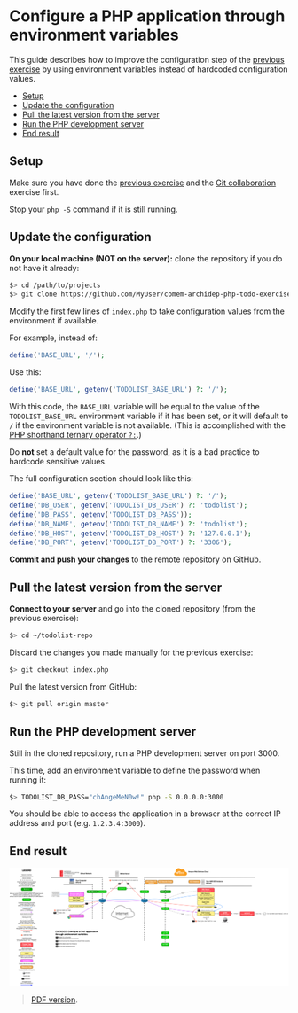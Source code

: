 # Configure a PHP application through environment variables

This guide describes how to improve the configuration step of the [previous
exercise](git-clone-deployment.md) by using environment variables instead of
hardcoded configuration values.

<!-- START doctoc generated TOC please keep comment here to allow auto update -->
<!-- DON'T EDIT THIS SECTION, INSTEAD RE-RUN doctoc TO UPDATE -->


- [Setup](#setup)
- [Update the configuration](#update-the-configuration)
- [Pull the latest version from the server](#pull-the-latest-version-from-the-server)
- [Run the PHP development server](#run-the-php-development-server)
- [End result](#end-result)

<!-- END doctoc generated TOC please keep comment here to allow auto update -->




## Setup

Make sure you have done the [previous exercise](git-clone-deployment.md) and the
[Git
collaboration](https://github.com/MediaComem/comem-archidep-php-todo-exercise)
exercise first.

Stop your `php -S` command if it is still running.





## Update the configuration

**On your local machine (NOT on the server):** clone the repository if you do
not have it already:

```bash
$> cd /path/to/projects
$> git clone https://github.com/MyUser/comem-archidep-php-todo-exercise.git
```

Modify the first few lines of `index.php` to take configuration values from the
environment if available.

For example, instead of:

```php
define('BASE_URL', '/');
```

Use this:

```php
define('BASE_URL', getenv('TODOLIST_BASE_URL') ?: '/');
```

With this code, the `BASE_URL` variable will be equal to the value of the
`TODOLIST_BASE_URL` environment variable if it has been set, or it will default
to `/` if the environment variable is not available. (This is accomplished with
the [PHP shorthand ternary operator `?:`][php-shorthand-comparisons].)

Do **not** set a default value for the password, as it is a bad practice to
hardcode sensitive values.

The full configuration section should look like this:

```php
define('BASE_URL', getenv('TODOLIST_BASE_URL') ?: '/');
define('DB_USER', getenv('TODOLIST_DB_USER') ?: 'todolist');
define('DB_PASS', getenv('TODOLIST_DB_PASS'));
define('DB_NAME', getenv('TODOLIST_DB_NAME') ?: 'todolist');
define('DB_HOST', getenv('TODOLIST_DB_HOST') ?: '127.0.0.1');
define('DB_PORT', getenv('TODOLIST_DB_PORT') ?: '3306');
```

**Commit and push your changes** to the remote repository on GitHub.





## Pull the latest version from the server

**Connect to your server** and go into the cloned repository (from the previous exercise):

```bash
$> cd ~/todolist-repo
```

Discard the changes you made manually for the previous exercise:

```bash
$> git checkout index.php
```

Pull the latest version from GitHub:

```bash
$> git pull origin master
```




## Run the PHP development server

Still in the cloned repository, run a PHP development server on port 3000.

This time, add an environment variable to define the password when running it:

```bash
$> TODOLIST_DB_PASS="chAngeMeN0w!" php -S 0.0.0.0:3000
```

You should be able to access the application in a browser at the correct IP
address and port (e.g. `1.2.3.4:3000`).





## End result

![Diagram](config-through-environment.png)

> [PDF version](config-through-environment.pdf).





[cyberduck]: https://cyberduck.io
[php-shorthand-comparisons]: https://stitcher.io/blog/shorthand-comparisons-in-php
[php-todolist]: https://github.com/MediaComem/comem-archidep-php-todo-exercise
